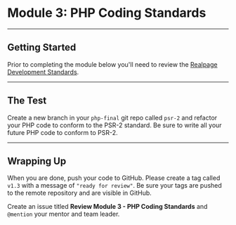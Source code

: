 # Module 3: PHP Coding Standards

***

## Getting Started

Prior to completing the module below you'll need to review the [Realpage Development Standards](https://github.com/realpage/development-standards).

***

## The Test

Create a new branch in your `php-final` git repo called `psr-2` and refactor your PHP code to conform to the PSR-2 standard. Be sure to write all your future PHP code to conform to PSR-2.

***

## Wrapping Up

When you are done, push your code to GitHub. Please create a tag called `v1.3` with a message of `"ready for review"`. Be sure your tags are pushed to the remote repository and are visible in GitHub.

Create an issue titled **Review Module 3 - PHP Coding Standards** and `@mention` your mentor and team leader.
